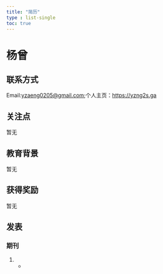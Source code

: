 ```yaml
---
title: "简历"
type : list-single
toc: true
---
```


# 杨曾

## 联系方式

Email:yzaeng0205@gmail.com;个人主页：https://yzng2s.ga

## 关注点

暂无

## 教育背景

暂无

## 获得奖励

暂无



## 发表
### 期刊

1. 
   - 







